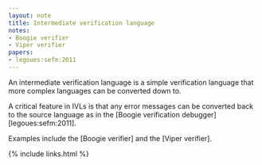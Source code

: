 ```yaml
---
layout: note
title: Intermediate verification language
notes:
- Boogie verifier
- Viper verifier
papers:
- legoues:sefm:2011
---
```


An intermediate verification language is a simple verification language that
more complex languages can be converted down to.

A critical feature in IVLs is that any error messages can be converted back
to the source language as in the [Boogie verification debugger][legoues:sefm:2011].

Examples include
the [Boogie verifier] and
the [Viper verifier].

{% include links.html %}
